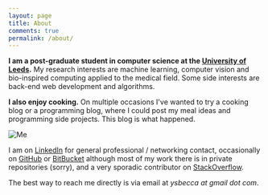 ```yaml
---
layout: page
title: About
comments: true
permalink: /about/
---
```


**I am a post-graduate student in computer science at the [University of Leeds](https://engineering.leeds.ac.uk/computing).** My research interests are machine learning, computer vision and bio-inspired computing applied to the medical field. Some side interests are back-end web development and algorithms. 

**I also enjoy cooking.** On multiple occasions I've wanted to try a cooking blog or a programming blog, where I could post my meal ideas and programming side projects. This blog is what happened.

![Me]({{site.baseurl}}/assets/static-images/me-small.png "Me")

I am on [LinkedIn](https://www.linkedin.com/in/ysbecca/) for general professional / networking contact, occasionally on [GitHub](https://github.com/ysbecca) or [BitBucket](https://bitbucket.org/ysbecca) although most of my work there is in private repositories (sorry), and a very sporadic contributor on [StackOverflow](http://stackoverflow.com/users/1677813/ysbecca).

The best way to reach me directly is via email at *ysbecca at gmail dot com*.

